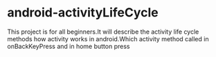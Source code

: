 # android-activityLifeCycle
This project is for all beginners.It will describe the activity life cycle methods how activity works in android.Which activity method called in onBackKeyPress and in home button press
